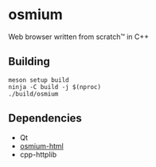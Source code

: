 # osmium

Web browser written from scratch™ in C++

## Building
```
meson setup build
ninja -C build -j $(nproc)
./build/osmium
```

## Dependencies
* Qt
* [osmium-html](https://github.com/antpiasecki/osmium-html)
* cpp-httplib
